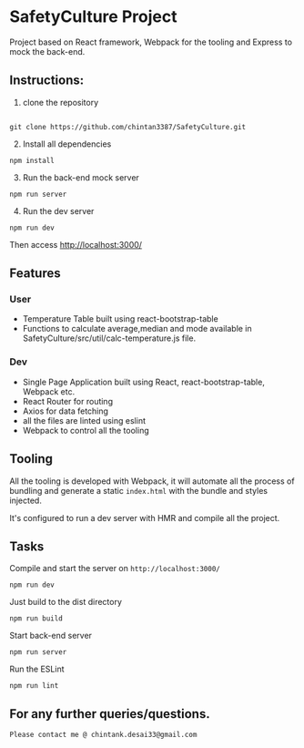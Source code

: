 # SafetyCulture Project

Project based on React framework, Webpack for the tooling and Express to mock the back-end.

## Instructions:
1. clone the repository
```

git clone https://github.com/chintan3387/SafetyCulture.git
```

2. Install all dependencies
```
npm install
```

3. Run the back-end mock server
```
npm run server
```

4. Run the dev server
```
npm run dev
```

Then access [http://localhost:3000/](http://localhost:3000/)


##  Features
### User
- Temperature Table built using react-bootstrap-table
- Functions to calculate average,median and mode available in SafetyCulture/src/util/calc-temperature.js file.

### Dev
- Single Page Application built using React, react-bootstrap-table, Webpack etc.
- React Router for routing
- Axios for data fetching
- all the files are linted using eslint
- Webpack to control all the tooling

## Tooling

All the tooling is developed with Webpack, it will automate all the process of bundling and generate a static `index.html` with the bundle and styles injected.

It's configured to run a dev server with HMR and compile all the project.

## Tasks
Compile and start the server on `http://localhost:3000/`

```
npm run dev
```

Just build to the dist directory
```
npm run build
```

Start back-end server
```
npm run server
```

Run the ESLint
```
npm run lint
```


## For any further queries/questions.
```
Please contact me @ chintank.desai33@gmail.com
```
